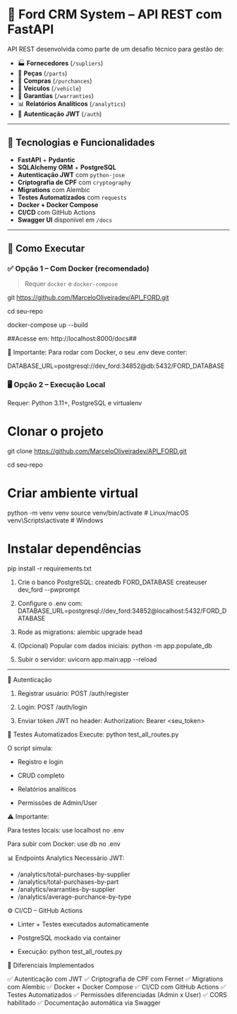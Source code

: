 # 🚗 Ford CRM System – API REST com FastAPI

API REST desenvolvida como parte de um desafio técnico para gestão de:

- 🏭 **Fornecedores** (`/supliers`)
- 🔩 **Peças** (`/parts`)
- 🛒 **Compras** (`/purchances`)
- 🚗 **Veículos** (`/vehicle`)
- 🧾 **Garantias** (`/warranties`)
- 📊 **Relatórios Analíticos** (`/analytics`)
- 🔐 **Autenticação JWT** (`/auth`)

---

## 🧰 Tecnologias e Funcionalidades

- **FastAPI** + **Pydantic**
- **SQLAlchemy ORM** + **PostgreSQL**
- **Autenticação JWT** com `python-jose`
- **Criptografia de CPF** com `cryptography`
- **Migrations** com Alembic
- **Testes Automatizados** com `requests`
- **Docker + Docker Compose**
- **CI/CD** com GitHub Actions
- **Swagger UI** disponível em `/docs`

---

## 🚀 Como Executar

### ✅ Opção 1 – Com Docker (recomendado)

> Requer `docker` e `docker-compose`

git https://github.com/MarceloOliveiradev/API_FORD.git

cd seu-repo

docker-compose up --build

##Acesse em: http://localhost:8000/docs##

📝 Importante: Para rodar com Docker, o seu .env deve conter:

DATABASE_URL=postgresql://dev_ford:34852@db:5432/FORD_DATABASE

### 🖥️ Opção 2 – Execução Local
Requer: Python 3.11+, PostgreSQL e virtualenv

# Clonar o projeto
git clone https://github.com/MarceloOliveiradev/API_FORD.git

cd seu-repo

# Criar ambiente virtual
python -m venv venv
source venv/bin/activate  # Linux/macOS
venv\Scripts\activate     # Windows

# Instalar dependências
pip install -r requirements.txt

1. Crie o banco PostgreSQL:
createdb FORD_DATABASE
createuser dev_ford --pwprompt

2. Configure o .env com:
DATABASE_URL=postgresql://dev_ford:34852@localhost:5432/FORD_DATABASE

3. Rode as migrations:
alembic upgrade head

4. (Opcional) Popular com dados iniciais:
python -m app.populate_db

5. Subir o servidor:
uvicorn app.main:app --reload

_________________________________________________________

🔐 Autenticação

1. Registrar usuário: POST /auth/register

2. Login: POST /auth/login

3. Enviar token JWT no header:
Authorization: Bearer <seu_token>


🧪 Testes Automatizados
Execute:
python test_all_routes.py

O script simula:

* Registro e login

* CRUD completo

* Relatórios analíticos

* Permissões de Admin/User

⚠️ Importante:

Para testes locais: use localhost no .env

Para subir com Docker: use db no .env

📊 Endpoints Analytics
Necessário JWT:

* /analytics/total-purchases-by-supplier
* /analytics/total-purchases-by-part
* /analytics/warranties-by-supplier
* /analytics/average-purchance-by-type


⚙️ CI/CD – GitHub Actions

* Linter + Testes executados automaticamente

* PostgreSQL mockado via container

* Execução: python test_all_routes.py

🌟 Diferenciais Implementados

✅ Autenticação com JWT
✅ Criptografia de CPF com Fernet
✅ Migrations com Alembic
✅ Docker + Docker Compose
✅ CI/CD com GitHub Actions
✅ Testes Automatizados
✅ Permissões diferenciadas (Admin x User)
✅ CORS habilitado
✅ Documentação automática via Swagger

